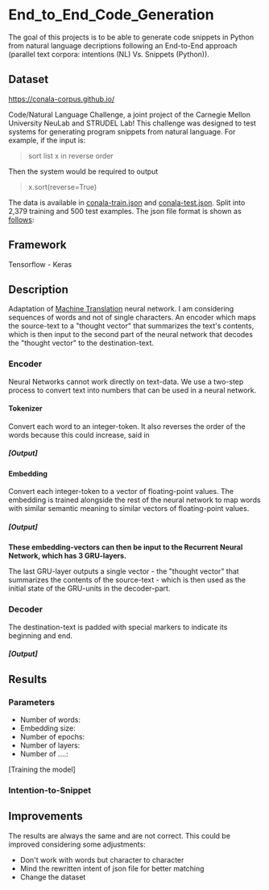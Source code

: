 # End_to_End_Code_Generation
The goal of this projects is to be able to generate code snippets in Python from natural language decriptions following an End-to-End approach (parallel text corpora: intentions (NL) Vs. Snippets (Python)).

## Dataset

https://conala-corpus.github.io/

Code/Natural Language Challenge, a joint project of the Carnegie Mellon University NeuLab and STRUDEL Lab! This challenge was designed to test systems for generating program snippets from natural language. For example, if the input is:

> sort list x in reverse order

Then the system would be required to output

> x.sort(reverse=True)

The data is available in [conala-train.json](conala-train.json) and [conala-test.json](conala-test.json). Split into 2,379 training and 500 test examples. The json file format is shown as [follows](json.PNG):

## Framework
Tensorflow - Keras

## Description

Adaptation of [Machine Translation](https://github.com/Hvass-Labs/TensorFlow-Tutorials/blob/master/21_Machine_Translation.ipynb) neural network. I am considering sequences of words and not of single characters. An encoder which maps the source-text to a "thought vector" that summarizes the text's contents, which is then input to the second part of the neural network that decodes the "thought vector" to the destination-text.

### Encoder
Neural Networks cannot work directly on text-data. We use a two-step process to convert text into numbers that can be used in a neural network.
#### Tokenizer
Convert each word to an integer-token. It also reverses the order of the words because this could increase, said in 
##### [Output]

#### Embedding
Convert each integer-token to a vector of floating-point values. The embedding is trained alongside the rest of the neural network to map words with similar semantic meaning to similar vectors of floating-point values.
##### [Output]

**These embedding-vectors can then be input to the Recurrent Neural Network, which has 3 GRU-layers.**

The last GRU-layer outputs a single vector - the "thought vector" that summarizes the contents of the source-text - which is then used as the initial state of the GRU-units in the decoder-part. 

### Decoder
The destination-text is padded with special markers to indicate its beginning and end.
##### [Output]

## Results
### Parameters
  - Number of words: 
  - Embedding size: 
  - Number of epochs: 
  - Number of layers: 
  - Number of ....: 

[Training the model]

### Intention-to-Snippet

## Improvements
The results are always the same and are not correct. This could be improved considering some adjustments:
  - Don't work with words but character to character
  - Mind the rewritten intent of json file for better matching
  - Change the dataset
  
